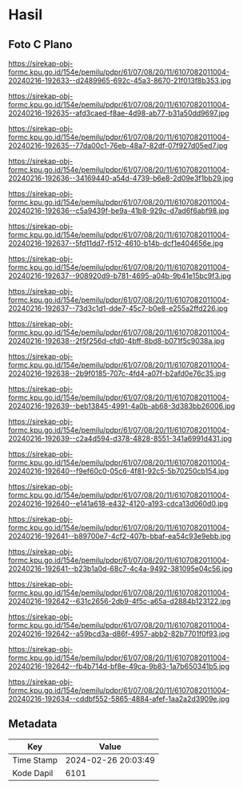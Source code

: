 # Hasil

## Foto C Plano

https://sirekap-obj-formc.kpu.go.id/154e/pemilu/pdpr/61/07/08/20/11/6107082011004-20240216-192633--d2489965-692c-45a3-8670-21f013f8b353.jpg

https://sirekap-obj-formc.kpu.go.id/154e/pemilu/pdpr/61/07/08/20/11/6107082011004-20240216-192635--afd3caed-f8ae-4d98-ab77-b31a50dd9697.jpg

https://sirekap-obj-formc.kpu.go.id/154e/pemilu/pdpr/61/07/08/20/11/6107082011004-20240216-192635--77da00c1-76eb-48a7-82df-07f927d05ed7.jpg

https://sirekap-obj-formc.kpu.go.id/154e/pemilu/pdpr/61/07/08/20/11/6107082011004-20240216-192636--34169440-a54d-4739-b6e8-2d09e3f1bb29.jpg

https://sirekap-obj-formc.kpu.go.id/154e/pemilu/pdpr/61/07/08/20/11/6107082011004-20240216-192636--c5a9439f-be9a-41b8-929c-d7ad6f6abf98.jpg

https://sirekap-obj-formc.kpu.go.id/154e/pemilu/pdpr/61/07/08/20/11/6107082011004-20240216-192637--5fd11dd7-f512-4610-b14b-dcf1e404656e.jpg

https://sirekap-obj-formc.kpu.go.id/154e/pemilu/pdpr/61/07/08/20/11/6107082011004-20240216-192637--908920d9-b781-4695-a04b-9b41e15bc9f3.jpg

https://sirekap-obj-formc.kpu.go.id/154e/pemilu/pdpr/61/07/08/20/11/6107082011004-20240216-192637--73d3c1d1-dde7-45c7-b0e8-e255a2ffd226.jpg

https://sirekap-obj-formc.kpu.go.id/154e/pemilu/pdpr/61/07/08/20/11/6107082011004-20240216-192638--2f5f256d-cfd0-4bff-8bd8-b071f5c9038a.jpg

https://sirekap-obj-formc.kpu.go.id/154e/pemilu/pdpr/61/07/08/20/11/6107082011004-20240216-192638--2b9f0185-707c-4fd4-a07f-b2afd0e76c35.jpg

https://sirekap-obj-formc.kpu.go.id/154e/pemilu/pdpr/61/07/08/20/11/6107082011004-20240216-192639--beb13845-4991-4a0b-ab68-3d383bb26006.jpg

https://sirekap-obj-formc.kpu.go.id/154e/pemilu/pdpr/61/07/08/20/11/6107082011004-20240216-192639--c2a4d594-d378-4828-8551-341a6991d431.jpg

https://sirekap-obj-formc.kpu.go.id/154e/pemilu/pdpr/61/07/08/20/11/6107082011004-20240216-192640--f9ef60c0-05c6-4f81-92c5-5b70250cb154.jpg

https://sirekap-obj-formc.kpu.go.id/154e/pemilu/pdpr/61/07/08/20/11/6107082011004-20240216-192640--e141a618-e432-4120-a193-cdca13d060d0.jpg

https://sirekap-obj-formc.kpu.go.id/154e/pemilu/pdpr/61/07/08/20/11/6107082011004-20240216-192641--b89700e7-4cf2-407b-bbaf-ea54c93e9ebb.jpg

https://sirekap-obj-formc.kpu.go.id/154e/pemilu/pdpr/61/07/08/20/11/6107082011004-20240216-192641--b23b1a0d-68c7-4c4a-9492-381095e04c56.jpg

https://sirekap-obj-formc.kpu.go.id/154e/pemilu/pdpr/61/07/08/20/11/6107082011004-20240216-192642--631c2656-2db9-4f5c-a65a-d2884b123122.jpg

https://sirekap-obj-formc.kpu.go.id/154e/pemilu/pdpr/61/07/08/20/11/6107082011004-20240216-192642--a59bcd3a-d86f-4957-abb2-82b7701f0f93.jpg

https://sirekap-obj-formc.kpu.go.id/154e/pemilu/pdpr/61/07/08/20/11/6107082011004-20240216-192642--fb4b714d-bf8e-49ca-9b83-1a7b650341b5.jpg

https://sirekap-obj-formc.kpu.go.id/154e/pemilu/pdpr/61/07/08/20/11/6107082011004-20240216-192634--cddbf552-5865-4884-afef-1aa2a2d3909e.jpg


## Metadata

| Key        | Value               |
| ---------- | ------------------- |
| Time Stamp | 2024-02-26 20:03:49 |
| Kode Dapil | 6101                |



